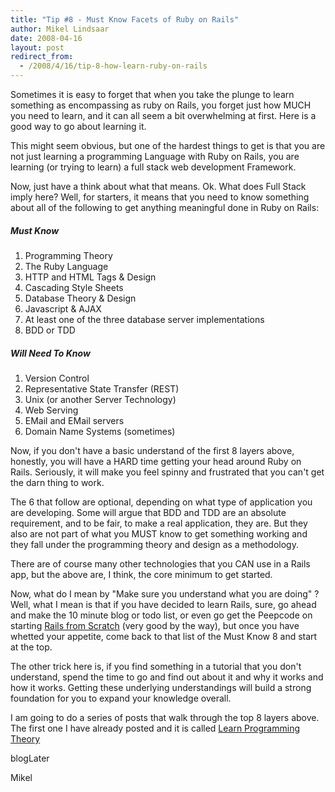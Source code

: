 ```yaml
---
title: "Tip #8 - Must Know Facets of Ruby on Rails"
author: Mikel Lindsaar
date: 2008-04-16
layout: post
redirect_from:
  - /2008/4/16/tip-8-how-learn-ruby-on-rails
---
```

Sometimes it is easy to forget that when you take the plunge to learn
something as encompassing as ruby on Rails, you forget just how MUCH you
need to learn, and it can all seem a bit overwhelming at first. Here is
a good way to go about learning it.

This might seem obvious, but one of the hardest things to get is that
you are not just learning a programming Language with Ruby on Rails, you
are learning (or trying to learn) a full stack web development
Framework.

Now, just have a think about what that means. Ok. What does Full Stack
imply here? Well, for starters, it means that you need to know something
about all of the following to get anything meaningful done in Ruby on
Rails:

##### Must Know

1.  Programming Theory
2.  The Ruby Language
3.  HTTP and HTML Tags & Design
4.  Cascading Style Sheets
5.  Database Theory & Design
6.  Javascript & AJAX
7.  At least one of the three database server implementations
8.  BDD or TDD

##### Will Need To Know

1.  Version Control
2.  Representative State Transfer (REST)
3.  Unix (or another Server Technology)
4.  Web Serving
5.  EMail and EMail servers
6.  Domain Name Systems (sometimes)

Now, if you don't have a basic understand of the first 8 layers above,
honestly, you will have a HARD time getting your head around Ruby on
Rails. Seriously, it will make you feel spinny and frustrated that you
can't get the darn thing to work.

The 6 that follow are optional, depending on what type of application
you are developing. Some will argue that BDD and TDD are an absolute
requirement, and to be fair, to make a real application, they are. But
they also are not part of what you MUST know to get something working
and they fall under the programming theory and design as a methodology.

There are of course many other technologies that you CAN use in a Rails
app, but the above are, I think, the core minimum to get started.

Now, what do I mean by "Make sure you understand what you are doing" ?
Well, what I mean is that if you have decided to learn Rails, sure, go
ahead and make the 10 minute blog or todo list, or even go get the
Peepcode on starting [Rails from
Scratch](http://peepcode.com/products/rails-from-scratch-part-i) (very
good by the way), but once you have whetted your appetite, come back to
that list of the Must Know 8 and start at the top.

The other trick here is, if you find something in a tutorial that you
don't understand, spend the time to go and find out about it and why it
works and how it works. Getting these underlying understandings will
build a strong foundation for you to expand your knowledge overall.

I am going to do a series of posts that walk through the top 8 layers
above. The first one I have already posted and it is called [Learn
Programming
Theory](http://www.lindsaar.net/2008/4/17/tip-9-learn-programming-theory)

blogLater

Mikel

